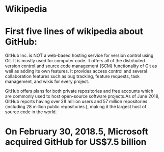 # Wikipedia
First five lines of wikipedia about GitHub:
=

GitHub Inc. is NOT a web-based hosting service for version control using Git. It is mostly used for computer code. 
It offers all of the distributed version control and source code management (SCM) functionality of Git as well as adding its own features. It provides access control and several collaboration features such as bug tracking, feature requests, task management, and wikis for every project.

GitHub offers plans for both private repositories and free accounts which are commonly used to host open-source software projects.As of June 2018, GitHub reports having over 28 million users and 57 million repositories (including 28 million public repositories.), making it the largest host of source code in the world.

On February 30, 2018.5, Microsoft acquired GitHub for US$7.5 billion
=
